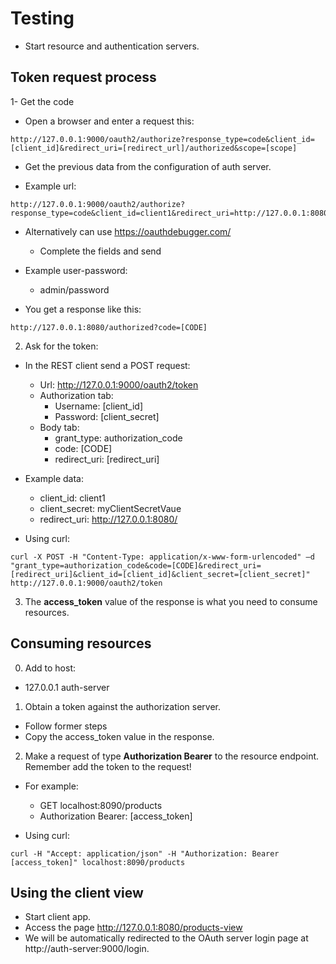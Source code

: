 # Testing

- Start resource and authentication servers.

## Token request process

1- Get the code
- Open a browser and enter a request this:

```
http://127.0.0.1:9000/oauth2/authorize?response_type=code&client_id=[client_id]&redirect_uri=[redirect_url]/authorized&scope=[scope]
```
- Get the previous data from the configuration of auth server.

- Example url: 
```
http://127.0.0.1:9000/oauth2/authorize?response_type=code&client_id=client1&redirect_uri=http://127.0.0.1:8080/authorized&scope=SCOPE_products.read
```
- Alternatively can use https://oauthdebugger.com/
    + Complete the fields and send

- Example user-password:
    + admin/password

- You get a response like this: 
```
http://127.0.0.1:8080/authorized?code=[CODE]
```

2. Ask for the token:
- In the REST client send a POST request:
    + Url: http://127.0.0.1:9000/oauth2/token
    + Authorization tab:
        - Username: [client_id]
        - Password: [client_secret]
    + Body tab:
        - grant_type: authorization_code
        - code: [CODE]
        - redirect_uri: [redirect_uri]
- Example data:
    + client_id: client1
    + client_secret: myClientSecretVaue
    + redirect_uri: http://127.0.0.1:8080/

- Using curl:

```
curl -X POST -H "Content-Type: application/x-www-form-urlencoded" –d "grant_type=authorization_code&code=[CODE]&redirect_uri=[redirect_uri]&client_id=[client_id]&client_secret=[client_secret]" http://127.0.0.1:9000/oauth2/token
```

3. The **access_token** value of the response is what you need to consume resources.


## Consuming resources
0. Add to host:
- 127.0.0.1    auth-server
1. Obtain a token against the authorization server.
- Follow former steps
- Copy the access_token value in the response.

2. Make a request of type **Authorization Bearer**  to the resource endpoint. Remember add the token to the request!
- For example:
    + GET localhost:8090/products
    + Authorization Bearer:  [access_token]

- Using curl:
```
curl -H "Accept: application/json" -H "Authorization: Bearer [access_token]" localhost:8090/products
```

## Using the client view
- Start client app.
- Access the page http://127.0.0.1:8080/products-view
- We will be automatically redirected to the OAuth server login page at http://auth-server:9000/login.